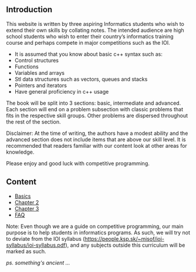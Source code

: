 ## Introduction

This website is written by three aspiring Informatics students who wish to extend their own skills by collating notes. The intended audience are high school students who wish to enter their country’s informatics training course and perhaps compete in major competitions such as the IOI.

- It is assumed that you know about basic c++ syntax such as:
- Control structures
- Functions
- Variables and arrays
- Stl data structures such as vectors, queues and stacks
- Pointers and iterators
- Have general proficiency in c++ usage

The book will be split into 3 sections: basic, intermediate and advanced. Each section will end on a problem subsection with classic problems that fits in the respective skill groups. Other problems are dispersed throughout the rest of the section.

Disclaimer: At the time of writing, the authors have a modest ability and the advanced section does not include items that are above our skill level. It is recommended that readers familiar with our content look at other areas for knowledge.

Please enjoy and good luck with competitive programming.

## Content

- [Basics](/1)
- [Chapter 2](http://tomhe88888.surge.sh)
- [Chapter 3]()
- [FAQ](faq??)














Note: Even though we are a guide on competitive programming, our main purpose is to help students in informatics programs. As such, we will try not to deviate from the IOI syllabus (https://people.ksp.sk/~misof/ioi-syllabus/ioi-syllabus.pdf), and any subjects outside this curriculum will be marked as such.

*ps. something's ancient ...*
